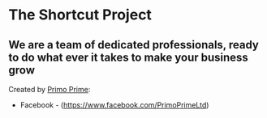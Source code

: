 The Shortcut Project
============
We are a team of dedicated professionals, 
ready to do what ever it takes to make your business grow
-------
Created by [Primo Prime](http://www.primoprime.com):
* Facebook - (https://www.facebook.com/PrimoPrimeLtd)